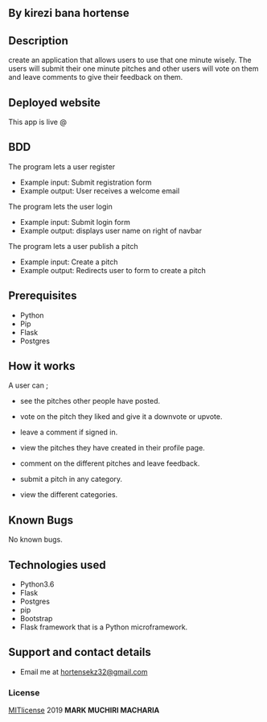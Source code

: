 ## By kirezi bana hortense

## Description
create an application that allows users to use that one minute wisely. The users will submit their one minute pitches and other users will vote on them and leave comments to give their feedback on them.

## Deployed website 
This app is live @ 

## BDD
The program lets a user register
* Example input: Submit registration form
* Example output: User receives a welcome email

The program lets the user login
* Example input: Submit login form
* Example output: displays user name on right of navbar

The program lets a user publish a pitch
* Example input: Create a pitch
* Example output: Redirects user to form to create a pitch

## Prerequisites
* Python
* Pip
* Flask
* Postgres

## How it works 
A user can ;
* see the pitches other people have posted.
* vote on the pitch they liked and give it a downvote or upvote.

* leave a comment if signed in.
* view the pitches they have created in their profile page.

* comment on the different pitches and leave feedback.
* submit a pitch in any category.

* view the different categories.

## Known Bugs
No known bugs.

## Technologies used
* Python3.6
* Flask
* Postgres
* pip
* Bootstrap 
* Flask framework that is a Python microframework.

## Support and contact details
* Email me at hortensekz32@gmail.com


### License
[MITlicense](LICENSE) 2019 **MARK MUCHIRI MACHARIA**